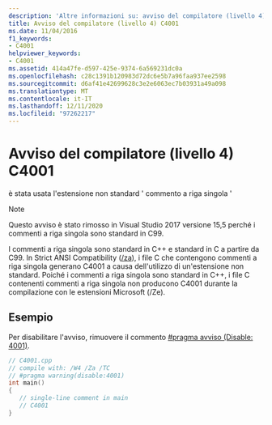 ```yaml
---
description: 'Altre informazioni su: avviso del compilatore (livello 4) C4001'
title: Avviso del compilatore (livello 4) C4001
ms.date: 11/04/2016
f1_keywords:
- C4001
helpviewer_keywords:
- C4001
ms.assetid: 414a47fe-d597-425e-9374-6a569231dc0a
ms.openlocfilehash: c28c1391b120983d72dc6e5b7a96faa937ee2598
ms.sourcegitcommit: d6af41e42699628c3e2e6063ec7b03931a49a098
ms.translationtype: MT
ms.contentlocale: it-IT
ms.lasthandoff: 12/11/2020
ms.locfileid: "97262217"
---
```

# <a name="compiler-warning-level-4-c4001"></a>Avviso del compilatore (livello 4) C4001

è stata usata l'estensione non standard ' commento a riga singola '

> [!NOTE]
> Questo avviso è stato rimosso in Visual Studio 2017 versione 15,5 perché i commenti a riga singola sono standard in C99.

I commenti a riga singola sono standard in C++ e standard in C a partire da C99.
In Strict ANSI Compatibility ([/za](../../build/reference/za-ze-disable-language-extensions.md)), i file C che contengono commenti a riga singola generano C4001 a causa dell'utilizzo di un'estensione non standard. Poiché i commenti a riga singola sono standard in C++, i file C contenenti commenti a riga singola non producono C4001 durante la compilazione con le estensioni Microsoft (/Ze).

## <a name="example"></a>Esempio

Per disabilitare l'avviso, rimuovere il commento [#pragma avviso (Disable: 4001)](../../preprocessor/warning.md).

```cpp
// C4001.cpp
// compile with: /W4 /Za /TC
// #pragma warning(disable:4001)
int main()
{
   // single-line comment in main
   // C4001
}
```

